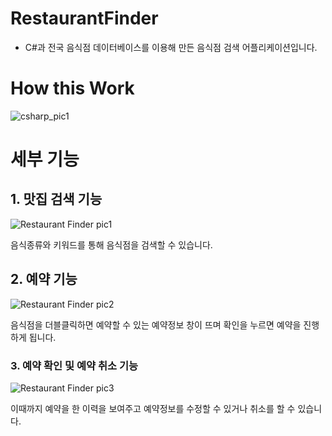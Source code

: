 # RestaurantFinder
- C#과 전국 음식점 데이터베이스를 이용해 만든 음식점 검색 어플리케이션입니다.

# How this Work

![csharp_pic1](https://user-images.githubusercontent.com/49540920/61341476-66c5d700-a881-11e9-96a2-06ff7d4b8fa9.png)


# 세부 기능

## 1. 맛집 검색 기능
![Restaurant Finder pic1](https://user-images.githubusercontent.com/49540920/61341992-9d045600-a883-11e9-8902-4bd6327b2c9b.png)

음식종류와 키워드를 통해 음식점을 검색할 수 있습니다.

## 2. 예약 기능
![Restaurant Finder pic2](https://user-images.githubusercontent.com/49540920/61341990-9d045600-a883-11e9-9b7d-d56f720efdaf.png)

음식점을 더블클릭하면 예약할 수 있는 예약정보 창이 뜨며 확인을 누르면 예약을 진행하게 됩니다.

### 3. 예약 확인 및 예약 취소 기능
![Restaurant Finder pic3](https://user-images.githubusercontent.com/49540920/61341991-9d045600-a883-11e9-9a65-a8b69d614ada.png)

이때까지 예약을 한 이력을 보여주고 예약정보를 수정할 수 있거나 취소를 할 수 있습니다.
